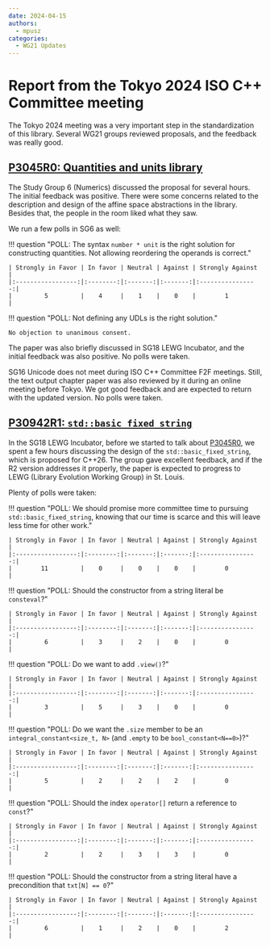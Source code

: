 ```yaml
---
date: 2024-04-15
authors:
  - mpusz
categories:
  - WG21 Updates
---
```


# Report from the Tokyo 2024 ISO C++ Committee meeting

The Tokyo 2024 meeting was a very important step in the standardization of this library. Several
WG21 groups reviewed proposals, and the feedback was really good.

<!-- more -->

## [P3045R0: Quantities and units library](https://wg21.link/p3045r0)

The Study Group 6 (Numerics) discussed the proposal for several hours. The initial feedback
was positive. There were some concerns related to the description and design of the affine
space abstractions in the library. Besides that, the people in the room liked what they saw.

We run a few polls in SG6 as well:

!!! question "POLL: The syntax `number * unit` is the right solution for constructing quantities. Not allowing reordering the operands is correct."

    | Strongly in Favor | In favor | Neutral | Against | Strongly Against |
    |:-----------------:|:--------:|:-------:|:-------:|:----------------:|
    |         5         |    4     |    1    |    0    |        1         |

!!! question "POLL: Not defining any UDLs is the right solution."

    No objection to unanimous consent.

The paper was also briefly discussed in SG18 LEWG Incubator, and the initial feedback was also
positive. No polls were taken.

SG16 Unicode does not meet during ISO C++ Committee F2F meetings. Still, the text output chapter paper
was also reviewed by it during an online meeting before Tokyo. We got good feedback and
are expected to return with the updated version. No polls were taken.


## [P30942R1: `std::basic_fixed_string`](https://wg21.link/p3094r1)

In the SG18 LEWG Incubator, before we started to talk about [P3045R0](https://wg21.link/p3045r0),
we spent a few hours discussing the design of the `std::basic_fixed_string`, which is proposed for
C++26. The group gave excellent feedback, and if the R2 version addresses it properly, the
paper is expected to progress to LEWG (Library Evolution Working Group) in St. Louis.

Plenty of polls were taken:

!!! question "POLL: We should promise more committee time to pursuing `std::basic_fixed_string`, knowing that our time is scarce and this will leave less time for other work."

    | Strongly in Favor | In favor | Neutral | Against | Strongly Against |
    |:-----------------:|:--------:|:-------:|:-------:|:----------------:|
    |        11         |    0     |    0    |    0    |        0         |

!!! question "POLL: Should the constructor from a string literal be `consteval`?"

    | Strongly in Favor | In favor | Neutral | Against | Strongly Against |
    |:-----------------:|:--------:|:-------:|:-------:|:----------------:|
    |         6         |    3     |    2    |    0    |        0         |

!!! question "POLL: Do we want to add `.view()`?"

    | Strongly in Favor | In favor | Neutral | Against | Strongly Against |
    |:-----------------:|:--------:|:-------:|:-------:|:----------------:|
    |         3         |    5     |    3    |    0    |        0         |

!!! question "POLL: Do we want the `.size` member to be an `integral_constant<size_t, N>` (and `.empty` to be `bool_constant<N==0>`)?"

    | Strongly in Favor | In favor | Neutral | Against | Strongly Against |
    |:-----------------:|:--------:|:-------:|:-------:|:----------------:|
    |         5         |    2     |    2    |    2    |        0         |

!!! question "POLL: Should the index `operator[]` return a reference to `const`?"

    | Strongly in Favor | In favor | Neutral | Against | Strongly Against |
    |:-----------------:|:--------:|:-------:|:-------:|:----------------:|
    |         2         |    2     |    3    |    3    |        0         |

!!! question "POLL: Should the constructor from a string literal have a precondition that `txt[N] == 0`?"

    | Strongly in Favor | In favor | Neutral | Against | Strongly Against |
    |:-----------------:|:--------:|:-------:|:-------:|:----------------:|
    |         6         |    1     |    2    |    0    |        2         |

